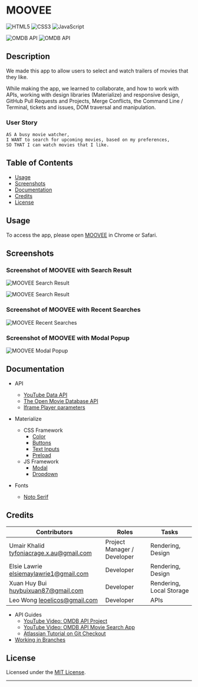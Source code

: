 # MOOVEE

![HTML5](https://img.shields.io/badge/html5-%23E34F26.svg?style=for-the-badge&logo=html5&logoColor=white) ![CSS3](https://img.shields.io/badge/css3-%231572B6.svg?style=for-the-badge&logo=css3&logoColor=white) ![JavaScript](https://img.shields.io/badge/javascript-%23323330.svg?style=for-the-badge&logo=javascript&logoColor=%23F7DF1E)

![OMDB API](https://img.shields.io/badge/API-OMDB%20API-red.svg) ![OMDB API](https://img.shields.io/badge/API-YouTube%20Data%20API-red.svg)

## Description

We made this app to allow users to select and watch trailers of movies that they like.

While making the app, we learned to collaborate, and how to work with APIs, working with design libraries (Materialize) and responsive design, GitHub Pull Requests and Projects, Merge Conflicts, the Command Line / Terminal, tickets and issues, DOM traversal and manipulation.

### User Story

```
AS A busy movie watcher,
I WANT to search for upcoming movies, based on my preferences,
SO THAT I can watch movies that I like.
```

## Table of Contents

-  [Usage](#usage)
-  [Screenshots](#screenshots)
-  [Documentation](#documentation)
-  [Credits](#credits)
-  [License](#license)

## Usage

To access the app, please open [MOOVEE](https://umairkhalid.github.io/movie-planner/) in Chrome or Safari.

## Screenshots

### Screenshot of MOOVEE with Search Result

![MOOVEE Search Result](https://user-images.githubusercontent.com/99461390/169676236-fc0ed791-4806-43d2-ae49-cc6c62428951.jpg)

![MOOVEE Search Result](https://user-images.githubusercontent.com/99461390/169676246-29a50276-799f-4664-884c-be4451ef6ad7.jpg)


### Screenshot of MOOVEE with Recent Searches

![MOOVEE Recent Searches](https://user-images.githubusercontent.com/99461390/169676254-8408079c-e24b-43da-ab14-674f35d16c35.jpg)


### Screenshot of MOOVEE with Modal Popup

![MOOVEE Modal Popup](https://user-images.githubusercontent.com/99461390/169676260-af4a5db9-c307-4273-8180-523208411bd2.jpg)


## Documentation

-  API

   -  [YouTube Data API](https://developers.google.com/youtube/v3/docs/search/list)
   -  [The Open Movie Database API](https://www.omdbapi.com/)
   -  [Iframe Player parameters](https://developers.google.com/youtube/player_parameters)

-  Materialize

   -  CSS Framework
      -  [Color](https://materializecss.com/color.html)
      -  [Buttons](https://materializecss.com/buttons.html)
      -  [Text Inputs](https://materializecss.com/text-inputs.html)
      -  [Preload](https://materializecss.com/preloader.html)
   -  JS Framework
      -  [Modal](https://materializecss.com/modals.html)
      -  [Dropdown](https://materializecss.com/dropdown.html)

-  Fonts
   -  [Noto Serif](https://fonts.google.com/noto/specimen/Noto+Serif)

## Credits

| Contributors                             | Roles                       | Tasks                    |
| ---------------------------------------- | --------------------------- | ------------------------ |
| Umair Khalid tyfoniacrage.x.au@gmail.com | Project Manager / Developer | Rendering, Design        |
| Elsie Lawrie elsiemaylawrie1@gmail.com   | Developer                   | Rendering, Design        |
| Xuan Huy Bui huybuixuan87@gmail.com      | Developer                   | Rendering, Local Storage |
| Leo Wong leoelicos@gmail.com             | Developer                   | APIs                     |

-  API Guides
   -  [YouTube Video: OMDB API Project](https://www.youtube.com/watch?v=0PNYQFaht8c)
   -  [YouTube Video: OMDB API Movie Search App](https://www.youtube.com/watch?v=1VjdxCTBfUI)
   -  [Atlassian Tutorial on Git Checkout](https://www.atlassian.com/git/tutorials/using-branches/git-checkout)
-  [Working in Branches](https://thenewstack.io/dont-mess-with-the-master-working-with-branches-in-git-and-github/)

## License

Licensed under the [MIT License](./LICENSE).

---
